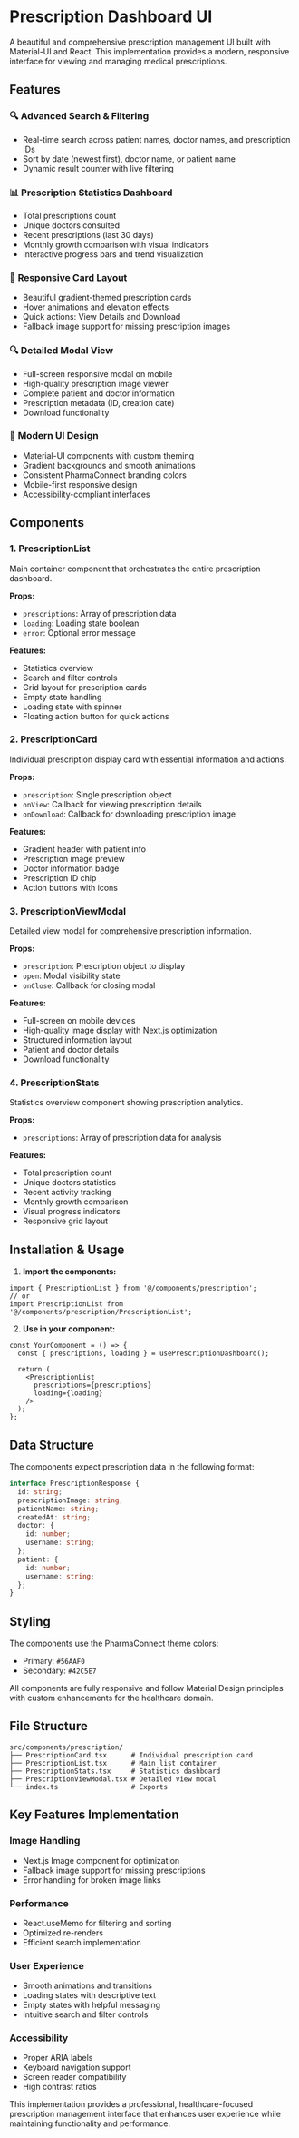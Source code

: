 # Prescription Dashboard UI

A beautiful and comprehensive prescription management UI built with Material-UI and React. This implementation provides a modern, responsive interface for viewing and managing medical prescriptions.

## Features

### 🔍 **Advanced Search & Filtering**
- Real-time search across patient names, doctor names, and prescription IDs
- Sort by date (newest first), doctor name, or patient name
- Dynamic result counter with live filtering

### 📊 **Prescription Statistics Dashboard**
- Total prescriptions count
- Unique doctors consulted
- Recent prescriptions (last 30 days)
- Monthly growth comparison with visual indicators
- Interactive progress bars and trend visualization

### 📱 **Responsive Card Layout**
- Beautiful gradient-themed prescription cards
- Hover animations and elevation effects
- Quick actions: View Details and Download
- Fallback image support for missing prescription images

### 🔍 **Detailed Modal View**
- Full-screen responsive modal on mobile
- High-quality prescription image viewer
- Complete patient and doctor information
- Prescription metadata (ID, creation date)
- Download functionality

### 🎨 **Modern UI Design**
- Material-UI components with custom theming
- Gradient backgrounds and smooth animations
- Consistent PharmaConnect branding colors
- Mobile-first responsive design
- Accessibility-compliant interfaces

## Components

### 1. PrescriptionList
Main container component that orchestrates the entire prescription dashboard.

**Props:**
- `prescriptions`: Array of prescription data
- `loading`: Loading state boolean
- `error`: Optional error message

**Features:**
- Statistics overview
- Search and filter controls
- Grid layout for prescription cards
- Empty state handling
- Loading state with spinner
- Floating action button for quick actions

### 2. PrescriptionCard
Individual prescription display card with essential information and actions.

**Props:**
- `prescription`: Single prescription object
- `onView`: Callback for viewing prescription details
- `onDownload`: Callback for downloading prescription image

**Features:**
- Gradient header with patient info
- Prescription image preview
- Doctor information badge
- Prescription ID chip
- Action buttons with icons

### 3. PrescriptionViewModal
Detailed view modal for comprehensive prescription information.

**Props:**
- `prescription`: Prescription object to display
- `open`: Modal visibility state
- `onClose`: Callback for closing modal

**Features:**
- Full-screen on mobile devices
- High-quality image display with Next.js optimization
- Structured information layout
- Patient and doctor details
- Download functionality

### 4. PrescriptionStats
Statistics overview component showing prescription analytics.

**Props:**
- `prescriptions`: Array of prescription data for analysis

**Features:**
- Total prescription count
- Unique doctors statistics
- Recent activity tracking
- Monthly growth comparison
- Visual progress indicators
- Responsive grid layout

## Installation & Usage

1. **Import the components:**
```tsx
import { PrescriptionList } from '@/components/prescription';
// or
import PrescriptionList from '@/components/prescription/PrescriptionList';
```

2. **Use in your component:**
```tsx
const YourComponent = () => {
  const { prescriptions, loading } = usePrescriptionDashboard();
  
  return (
    <PrescriptionList
      prescriptions={prescriptions}
      loading={loading}
    />
  );
};
```

## Data Structure

The components expect prescription data in the following format:

```typescript
interface PrescriptionResponse {
  id: string;
  prescriptionImage: string;
  patientName: string;
  createdAt: string;
  doctor: {
    id: number;
    username: string;
  };
  patient: {
    id: number;
    username: string;
  };
}
```

## Styling

The components use the PharmaConnect theme colors:
- Primary: `#56AAF0`
- Secondary: `#42C5E7`

All components are fully responsive and follow Material Design principles with custom enhancements for the healthcare domain.

## File Structure

```
src/components/prescription/
├── PrescriptionCard.tsx      # Individual prescription card
├── PrescriptionList.tsx      # Main list container
├── PrescriptionStats.tsx     # Statistics dashboard
├── PrescriptionViewModal.tsx # Detailed view modal
└── index.ts                  # Exports
```

## Key Features Implementation

### Image Handling
- Next.js Image component for optimization
- Fallback image support for missing prescriptions
- Error handling for broken image links

### Performance
- React.useMemo for filtering and sorting
- Optimized re-renders
- Efficient search implementation

### User Experience
- Smooth animations and transitions
- Loading states with descriptive text
- Empty states with helpful messaging
- Intuitive search and filter controls

### Accessibility
- Proper ARIA labels
- Keyboard navigation support
- Screen reader compatibility
- High contrast ratios

This implementation provides a professional, healthcare-focused prescription management interface that enhances user experience while maintaining functionality and performance.
